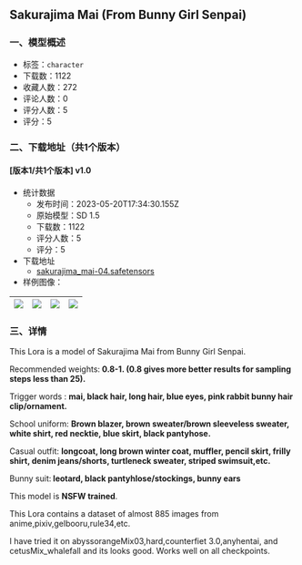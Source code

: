 ## Sakurajima Mai (From Bunny Girl Senpai)
### 一、模型概述

- 标签：`character`
- 下载数：1122
- 收藏人数：272
- 评论人数：0
- 评分人数：5
- 评分：5

### 二、下载地址（共1个版本）

#### [版本1/共1个版本] v1.0

- 统计数据
  - 发布时间：2023-05-20T17:34:30.155Z
  - 原始模型：SD 1.5
  - 下载数：1122
  - 评分人数：5
  - 评分：5
- 下载地址
  - [sakurajima_mai-04.safetensors](https://civitai.com/api/download/models/75978)
- 样例图像：

| <img src="https://image.civitai.com/xG1nkqKTMzGDvpLrqFT7WA/94a29a0c-ba12-4419-9fdd-c71fe3a3059b/width=450/850585.jpeg" /> | <img src="https://image.civitai.com/xG1nkqKTMzGDvpLrqFT7WA/ed9bafdb-20b6-4f90-964c-a54fa355a5d4/width=450/851337.jpeg" /> | <img src="https://image.civitai.com/xG1nkqKTMzGDvpLrqFT7WA/46f316b1-80de-447f-bb11-ee91d4a2fd37/width=450/850576.jpeg" /> | <img src="https://image.civitai.com/xG1nkqKTMzGDvpLrqFT7WA/a94a1eaa-05a4-471a-bb6f-4f5caa9c4f5c/width=450/851361.jpeg" /> |
| ---- | ---- | ---- | ---- |


### 三、详情
<p>This Lora is a model of Sakurajima Mai from Bunny Girl Senpai.</p><p>Recommended weights:<strong> 0.8-1. (0.8 gives more better results for sampling steps less than 25).</strong></p><p>Trigger words : <strong>mai, black hair, long hair, blue eyes, pink rabbit bunny hair clip/ornament.</strong></p><p>School uniform: <strong>Brown blazer, brown sweater/brown sleeveless sweater, white shirt, red necktie, blue skirt, black pantyhose.</strong></p><p>Casual outfit: <strong>longcoat, long brown winter coat, muffler, pencil skirt, frilly shirt, denim jeans/shorts, turtleneck sweater, striped swimsuit,etc.</strong></p><p></p><p>Bunny suit:<strong> leotard, black pantyhlose/stockings, bunny ears</strong></p><p>This model is <strong>NSFW trained</strong>.</p><p>This Lora contains a dataset of almost 885 images from anime,pixiv,gelbooru,rule34,etc.</p><p></p><p>I have tried it on abyssorangeMix03,hard,counterfiet 3.0,anyhentai, and cetusMix_whalefall and its looks good. Works well on all checkpoints.</p>